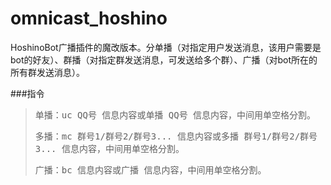 # omnicast_hoshino
HoshinoBot广播插件的魔改版本。分单播（对指定用户发送消息，该用户需要是bot的好友）、群播（对指定群发送消息，可发送给多个群）、广播（对bot所在的所有群发送消息）。

###指令
> 单播：<kbd>uc QQ号 信息内容</kbd>或<kbd>单播 QQ号 信息内容</kbd>，中间用单空格分割。
> 
> 多播：<kbd>mc 群号1/群号2/群号3... 信息内容</kbd>或<kbd>多播 群号1/群号2/群号3... 信息内容</kbd>，中间用单空格分割。
> 
> 广播：<kbd>bc 信息内容</kbd>或<kbd>广播 信息内容</kbd>，中间用单空格分割。
